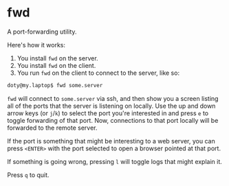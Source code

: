 # fwd

A port-forwarding utility.

Here's how it works:

1. You install `fwd` on the server.
2. You install `fwd` on the client.
3. You run `fwd` on the client to connect to the server, like so:

```bash
doty@my.laptop$ fwd some.server
```

`fwd` will connect to `some.server` via ssh, and then show you a screen listing all of the ports that the server is listening on locally.
Use the up and down arrow keys (or `j`/`k`) to select the port you're interested in and press `e` to toggle forwarding of that port.
Now, connections to that port locally will be forwarded to the remote server.

If the port is something that might be interesting to a web server, you can press `<ENTER>` with the port selected to open a browser pointed at that port.

If something is going wrong, pressing `l` will toggle logs that might explain it.

Press `q` to quit.
